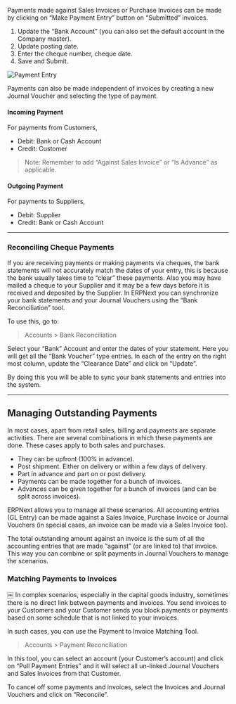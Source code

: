 Payments made against Sales Invoices or Purchase Invoices can be made by
clicking on “Make Payment Entry” button on “Submitted” invoices.

  1. Update the “Bank Account” (you can also set the default account in the Company master).
  2. Update posting date.
  3. Enter the cheque number, cheque date.
  4. Save and Submit.

![Payment Entry](assets/erpnext_org/images/erpnext/payment-entry.png)

Payments can also be made independent of invoices by creating a new Journal
Voucher and selecting the type of payment.

#### Incoming Payment

For payments from Customers,

  * Debit: Bank or Cash Account
  * Credit: Customer

> Note: Remember to add “Against Sales Invoice” or “Is Advance” as applicable.

#### Outgoing Payment

For payments to Suppliers,

  * Debit: Supplier
  * Credit: Bank or Cash Account

* * *

### Reconciling Cheque Payments

If you are receiving payments or making payments via cheques, the bank
statements will not accurately match the dates of your entry, this is because
the bank usually takes time to “clear” these payments. Also you may have
mailed a cheque to your Supplier and it may be a few days before it is
received and deposited by the Supplier. In ERPNext you can synchronize your
bank statements and your Journal Vouchers using the “Bank Reconciliation”
tool.

To use this, go to:

> Accounts > Bank Reconciliation

Select your “Bank” Account and enter the dates of your statement. Here you
will get all the “Bank Voucher” type entries. In each of the entry on the
right most column, update the “Clearance Date” and click on “Update”.

By doing this you will be able to sync your bank statements and entries into
the system.

* * *

## Managing Outstanding Payments

In most cases, apart from retail sales, billing and payments are separate
activities. There are several combinations in which these payments are done.
These cases apply to both sales and purchases.

  * They can be upfront (100% in advance).
  * Post shipment. Either on delivery or within a few days of delivery.
  * Part in advance and part on or post delivery.
  * Payments can be made together for a bunch of invoices.
  * Advances can be given together for a bunch of invoices (and can be split across invoices).

ERPNext allows you to manage all these scenarios. All accounting entries (GL
Entry) can be made against a Sales Invoice, Purchase Invoice or Journal
Vouchers (in special cases, an invoice can be made via a Sales Invoice too).

The total outstanding amount against an invoice is the sum of all the
accounting entries that are made “against” (or are linked to) that invoice.
This way you can combine or split payments in Journal Vouchers to manage the
scenarios.

### Matching Payments to Invoices

￼ In complex scenarios, especially in the capital goods industry, sometimes
there is no direct link between payments and invoices. You send invoices to
your Customers and your Customer sends you block payments or payments based on
some schedule that is not linked to your invoices.

In such cases, you can use the Payment to Invoice Matching Tool.

> Accounts > Payment Reconciliation

In this tool, you can select an account (your Customer’s account) and click on
“Pull Payment Entries” and it will select all un-linked Journal Vouchers and
Sales Invoices from that Customer.

To cancel off some payments and invoices, select the Invoices and Journal
Vouchers and click on “Reconcile”.

